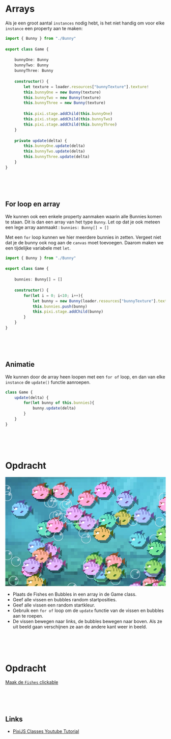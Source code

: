 # Arrays

Als je een groot aantal `instances` nodig hebt, is het niet handig om voor elke `instance` een property aan te maken:

```typescript
import { Bunny } from "./Bunny"

export class Game {

    bunnyOne: Bunny
    bunnyTwo: Bunny
    bunnyThree: Bunny

    constructor() {
        let texture = loader.resources["bunnyTexture"].texture!
        this.bunnyOne = new Bunny(texture)
        this.bunnyTwo = new Bunny(texture)
        this.bunnyThree = new Bunny(texture)

        this.pixi.stage.addChild(this.bunnyOne)
        this.pixi.stage.addChild(this.bunnyTwo)
        this.pixi.stage.addChild(this.bunnyThree)
    }

    private update(delta) {
        this.bunnyOne.update(delta)
        this.bunnyTwo.update(delta)
        this.bunnyThree.update(delta)
    }
}
```
<br>
<br>
<br>

## For loop en array

We kunnen ook een enkele property aanmaken waarin alle Bunnies komen te staan. Dit is dan een array van het type `Bunny`. Let op dat je ook meteen een lege array aanmaakt : `bunnies: Bunny[] = []`

Met een `for` loop kunnen we hier meerdere bunnies in zetten. Vergeet niet dat je de bunny ook nog aan de `canvas` moet toevoegen. Daarom maken we een tijdelijke variabele met `let`.

```typescript
import { Bunny } from "./Bunny"

export class Game {

    bunnies: Bunny[] = []

    constructor() {
        for(let i = 0; i<10; i++){
            let bunny = new Bunny(loader.resources["bunnyTexture"].texture!)
            this.bunnies.push(bunny)
            this.pixi.stage.addChild(bunny)
        }
    }
}
```
<br>
<br>
<br>

## Animatie

We kunnen door de array heen loopen met een `for of` loop, en dan van elke `instance` de `update()` functie aanroepen.

```typescript
class Game {
    update(delta) {
        for(let bunny of this.bunnies){
            bunny.update(delta)
        }
    }
}
```

<Br>
<br>
<br>

# Opdracht

![fishes](../week1/opdracht.jpg)

- Plaats de Fishes en Bubbles in een array in de Game class.
- Geef alle vissen en bubbles random startposities. 
- Geef alle vissen een random startkleur.
- Gebruik een `for of` loop om de `update` functie van de vissen en bubbles aan te roepen. 
- De vissen bewegen naar links, de bubbles bewegen naar boven. Als ze uit beeld gaan verschijnen ze aan de andere kant weer in beeld.

<Br>
<br>
<br>

# Opdracht

[Maak de `Fishes` clickable](./week3-click.md)

<br>
<br>
<br>

## Links

- [PixiJS Classes Youtube Tutorial](https://www.youtube.com/watch?v=NG5qxx9Ij6Q)